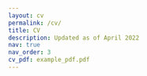 ```yaml
---
layout: cv
permalink: /cv/
title: CV
description: Updated as of April 2022
nav: true
nav_order: 3
cv_pdf: example_pdf.pdf
---
```

